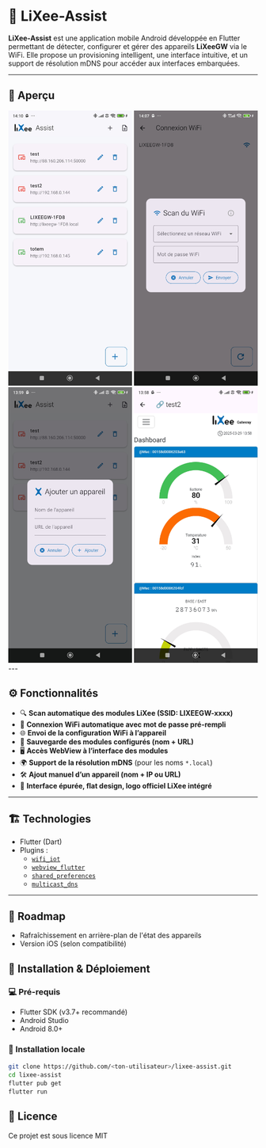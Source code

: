 # 📱 LiXee-Assist

**LiXee-Assist** est une application mobile Android développée en Flutter permettant de détecter, configurer et gérer des appareils **LiXeeGW** via le WiFi. Elle propose un provisioning intelligent, une interface intuitive, et un support de résolution mDNS pour accéder aux interfaces embarquées.

---

## 📸 Aperçu

<img src="doc/img/lixee-assist-dashboard.jpg" width="250px" />
<img src="doc/img/lixee-assist-provisioning-wifi.jpg" width="250px" />
<img src="doc/img/lixee-assist-ajout-appareil.jpg" width="250px" />
<img src="doc/img/lixee-assist-webview.jpg" width="250px" />
---

## ⚙️ Fonctionnalités

- 🔍 **Scan automatique des modules LiXee (SSID: LIXEEGW-xxxx)**
- 📶 **Connexion WiFi automatique avec mot de passe pré-rempli**
- 🌐 **Envoi de la configuration WiFi à l’appareil**
- 💾 **Sauvegarde des modules configurés (nom + URL)**
- 🖥 **Accès WebView à l’interface des modules**
- 🌍 **Support de la résolution mDNS** (pour les noms `*.local`)
- 🛠 **Ajout manuel d’un appareil (nom + IP ou URL)**
- 🧼 **Interface épurée, flat design, logo officiel LiXee intégré**

---

## 🏗 Technologies

- Flutter (Dart)
- Plugins :
    - [`wifi_iot`](https://pub.dev/packages/wifi_iot)
    - [`webview_flutter`](https://pub.dev/packages/webview_flutter)
    - [`shared_preferences`](https://pub.dev/packages/shared_preferences)
    - [`multicast_dns`](https://pub.dev/packages/multicast_dns)

---

## 🧪 Roadmap
- Rafraîchissement en arrière-plan de l'état des appareils
- Version iOS (selon compatibilité)

## 🚀 Installation & Déploiement

### 💻 Pré-requis

- Flutter SDK (v3.7+ recommandé)
- Android Studio
- Android 8.0+

### 🔧 Installation locale

```bash
git clone https://github.com/<ton-utilisateur>/lixee-assist.git
cd lixee-assist
flutter pub get
flutter run
```

## 📄 Licence
Ce projet est sous licence MIT 

